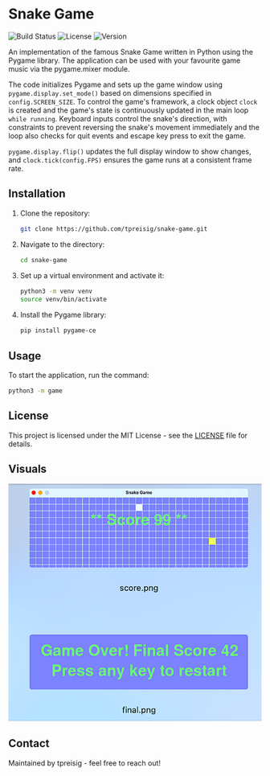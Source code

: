# Snake Game

![Build Status](https://img.shields.io/badge/build-passing-brightgreen)
![License](https://img.shields.io/badge/license-MIT-blue.svg)
![Version](https://img.shields.io/badge/version-1.0.0-orange)


An implementation of the famous Snake Game written in Python using the Pygame library.
The application can be used with your favourite game music via the pygame.mixer module.

The code initializes Pygame and sets up the game window using ```pygame.display.set_mode()``` based on dimensions specified in ```config.SCREEN_SIZE```. To control the game's framework, a clock object ```clock``` is created and the game's state is continuously updated in the main loop ```while running```. Keyboard inputs control the snake's direction, with constraints to prevent reversing the snake's movement immediately and the loop also checks for quit events and escape key press to exit the game.

```pygame.display.flip()``` updates the full display window to show changes, and ```clock.tick(config.FPS)``` ensures the game runs at a consistent frame rate.

## Installation

1. Clone the repository:
   ```bash
   git clone https://github.com/tpreisig/snake-game.git
   ```
2. Navigate to the directory:
   ```bash
   cd snake-game
   ```
3. Set up a virtual environment and activate it:
   ```bash
   python3 -m venv venv
   source venv/bin/activate
   ```
4. Install the Pygame library:
   ```bash
   pip install pygame-ce
   ```
## Usage

To start the application, run the command:
```bash
python3 -m game
```
## License

This project is licensed under the MIT License - see the [LICENSE](LICENSE) file for details.

## Visuals

![Screenshot](assets/game.png)


## Contact

Maintained by tpreisig - feel free to reach out!

